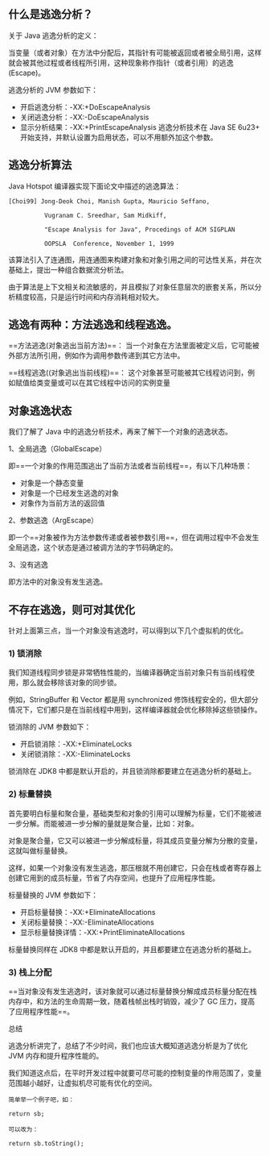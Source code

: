 ## 什么是逃逸分析？

关于 Java 逃逸分析的定义：

当变量（或者对象）在方法中分配后，其指针有可能被返回或者被全局引用，这样就会被其他过程或者线程所引用，这种现象称作指针（或者引用）的逃逸(Escape)。 

逃逸分析的 JVM 参数如下：
- 开启逃逸分析：-XX:+DoEscapeAnalysis
- 关闭逃逸分析：-XX:-DoEscapeAnalysis
- 显示分析结果：-XX:+PrintEscapeAnalysis
逃逸分析技术在 Java SE 6u23+ 开始支持，并默认设置为启用状态，可以不用额外加这个参数。

## 逃逸分析算法

Java Hotspot 编译器实现下面论文中描述的逃逸算法：


```
[Choi99] Jong-Deok Choi, Manish Gupta, Mauricio Seffano,

          Vugranam C. Sreedhar, Sam Midkiff,

          "Escape Analysis for Java", Procedings of ACM SIGPLAN

          OOPSLA  Conference, November 1, 1999
```

该算法引入了连通图，用连通图来构建对象和对象引用之间的可达性关系，并在次基础上，提出一种组合数据流分析法。

由于算法是上下文相关和流敏感的，并且模拟了对象任意层次的嵌套关系，所以分析精度较高，只是运行时间和内存消耗相对较大。
## 逃逸有两种：方法逃逸和线程逃逸。

==方法逃逸(对象逃出当前方法)==：
        当一个对象在方法里面被定义后，它可能被外部方法所引用，例如作为调用参数传递到其它方法中。

==线程逃逸((对象逃出当前线程)==：
        这个对象甚至可能被其它线程访问到，例如赋值给类变量或可以在其它线程中访问的实例变量

## 对象逃逸状态

我们了解了 Java 中的逃逸分析技术，再来了解下一个对象的逃逸状态。

1、全局逃逸（GlobalEscape）

即==一个对象的作用范围逃出了当前方法或者当前线程==，有以下几种场景：
- 对象是一个静态变量
- 对象是一个已经发生逃逸的对象
- 对象作为当前方法的返回值

2、参数逃逸（ArgEscape）

即一个==对象被作为方法参数传递或者被参数引用==，但在调用过程中不会发生全局逃逸，这个状态是通过被调方法的字节码确定的。

3、没有逃逸

即方法中的对象没有发生逃逸。

## 不存在逃逸，则可对其优化

针对上面第三点，当一个对象没有逃逸时，可以得到以下几个虚拟机的优化。

### 1) 锁消除

我们知道线程同步锁是非常牺牲性能的，当编译器确定当前对象只有当前线程使用，那么就会移除该对象的同步锁。

例如，StringBuffer 和 Vector 都是用 synchronized 修饰线程安全的，但大部分情况下，它们都只是在当前线程中用到，这样编译器就会优化移除掉这些锁操作。

锁消除的 JVM 参数如下：
- 开启锁消除：-XX:+EliminateLocks
- 关闭锁消除：-XX:-EliminateLocks

锁消除在 JDK8 中都是默认开启的，并且锁消除都要建立在逃逸分析的基础上。

### 2) 标量替换

首先要明白标量和聚合量，基础类型和对象的引用可以理解为标量，它们不能被进一步分解。而能被进一步分解的量就是聚合量，比如：对象。

对象是聚合量，它又可以被进一步分解成标量，将其成员变量分解为分散的变量，这就叫做标量替换。

这样，如果一个对象没有发生逃逸，那压根就不用创建它，只会在栈或者寄存器上创建它用到的成员标量，节省了内存空间，也提升了应用程序性能。

标量替换的 JVM 参数如下：
- 开启标量替换：-XX:+EliminateAllocations
- 关闭标量替换：-XX:-EliminateAllocations
- 显示标量替换详情：-XX:+PrintEliminateAllocations

标量替换同样在 JDK8 中都是默认开启的，并且都要建立在逃逸分析的基础上。

### 3) 栈上分配

==当对象没有发生逃逸时，该对象就可以通过标量替换分解成成员标量分配在栈内存中，和方法的生命周期一致，随着栈帧出栈时销毁，减少了 GC 压力，提高了应用程序性能==。

总结

逃逸分析讲完了，总结了不少时间，我们也应该大概知道逃逸分析是为了优化 JVM 内存和提升程序性能的。

我们知道这点后，在平时开发过程中就要可尽可能的控制变量的作用范围了，变量范围越小越好，让虚拟机尽可能有优化的空间。


```
简单举一个例子吧，如：

return sb;

可以改为：

return sb.toString();
```
